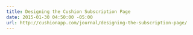 ```yaml
---
title: Designing the Cushion Subscription Page
date: 2015-01-30 04:50:00 -05:00
url: http://cushionapp.com/journal/designing-the-subscription-page/
---
```


